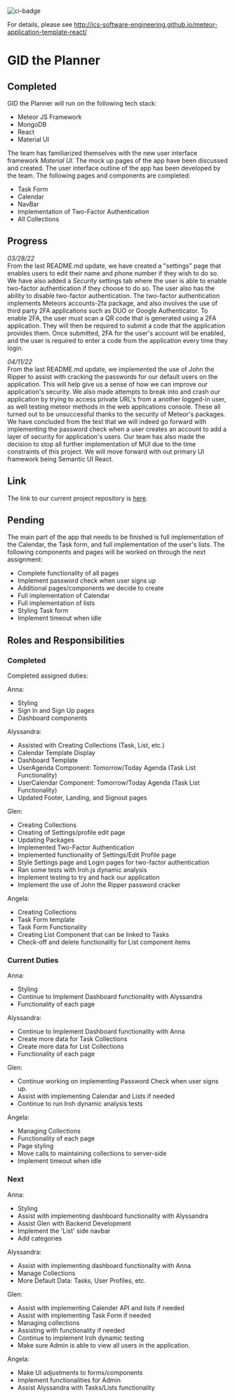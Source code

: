 ![ci-badge](https://github.com/ics-software-engineering/meteor-application-template-react/workflows/ci-meteor-application-template-react/badge.svg)

For details, please see http://ics-software-engineering.github.io/meteor-application-template-react/

# GID the Planner

## Completed
GID the Planner will run on the following tech stack:
- Meteor JS Framework
- MongoDB
- React
- Material UI

The team has familiarized themselves with the new user interface framework *Material UI*. The mock up pages of the app have been discussed and created. The user interface outline of the app has been developed by the team. The following pages and components are completed:
- Task Form
- Calendar
- NavBar
- Implementation of Two-Factor Authentication
- All Collections

## Progress

*03/28/22*
<br/>
From the last README.md update, we have created a "settings" page that enables users to edit their name and phone number if they wish to do so. We have also added a *Security* settings tab where the user is able to enable two-factor authentication if they choose to do so. The user also has the ability to disable two-factor authentication. The two-factor authentication implements Meteors accounts-2fa package, and also involves the use of third party 2FA applications such as DUO or Google Authenticator. To enable 2FA, the user must scan a QR code that is generated using a 2FA application. They will then be required to submit a code that the application provides them. Once submitted, 2FA for the user's account will be enabled, and the user is required to enter a code from the application every time they login.

*04/11/22*
<br/>
From the last README.md update, we implemented the use of John the Ripper to assist with cracking the passwords for our default users on the application. This will help give us a sense of how we can improve our application's security. We also made attempts to break into and crash our application by trying to access private URL's from a another logged-in user, as well testing meteor methods in the web applications console. These all  turned out to be unsuccessful thanks to the security of Meteor's packages. We have concluded from the test that we will indeed go forward with implementing the password check when a user creates an account to add a layer of security for application's users. Our team has also made the decision to stop all further implementation of MUI due to the time constraints of this project. We will move forward with out primary UI framework being Semantic UI React.


## Link

The link to our current project repository is [here](https://github.com/SafeG3Ar/gid-planner).

## Pending
The main part of the app that needs to be finished is full implementation of the Calendar, the Task form, and full implementation of the user's lists.
The following components and pages will be worked on through the next assignment:
- Complete functionality of all pages
- Implement password check when user signs up
- Additional pages/components we decide to create
- Full implementation of Calendar
- Full implementation of lists
- Styling Task form
- Implement timeout when idle

## Roles and Responsibilities

### Completed
Completed assigned duties:

Anna:
- Styling 
- Sign In and Sign Up pages
- Dashboard components

Alyssandra:
- Assisted with Creating Collections (Task, List, etc.)
- Calendar Template Display
- Dashboard Template
- UserAgenda Component: Tomorrow/Today Agenda (Task List Functionality)
- UserCalendar Component: Tomorrow/Today Agenda (Task List Functionality)
- Updated Footer, Landing, and Signout pages

Glen:
- Creating Collections
- Creating of Settings/profile edit page
- Updating Packages
- Implemented Two-Factor Authentication
- Implemented functionality of Settings/Edit Profile page
- Style Settings page and Login pages for two-factor authentication 
- Ran some tests with Iroh.js dynamic analysis
- Implement testing to try and hack our application
- Implement the use of John the Ripper password cracker

Angela:
- Creating Collections
- Task Form template
- Task Form Functionality
- Creating List Component that can be linked to Tasks
- Check-off and delete functionality for List component items

### Current Duties

Anna:
- Styling 
- Continue to Implement Dashboard functionality with Alyssandra
- Functionality of each page

Alyssandra:
- Continue to Implement Dashboard functionality with Anna
- Create more data for Task Collections
- Create more data for List Collections
- Functionality of each page

Glen:
- Continue working on implementing Password Check when user signs up.
- Assist with implementing Calendar and Lists if needed
- Continue to run Iroh dynamic analysis tests

Angela:
- Managing Collections
- Functionality of each page
- Page styling
- Move calls to maintaining collections to server-side
- Implement timeout when idle

### Next

Anna:
- Styling 
- Assist with implementing dashboard functionality with Alyssandra
- Assist Glen with Backend Development
- Implement the 'List' side navbar
- Add categories 

Alyssandra:
- Assist with implementing dashboard functionality with Anna
- Manage Collections
- More Default Data: Tasks, User Profiles, etc.

Glen:
- Assist with implementing Calender API and lists if needed
- Assist with implementing Task Form if needed
- Managing collections 
- Assisting with functionality if needed
- Continue to implement Iroh dynamic testing
- Make sure Admin is able to view all users in the application. 

Angela:
- Make UI adjustments to forms/components
- Implement functionalities for Admin
- Assist Alyssandra with Tasks/Lists functionality
